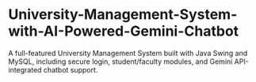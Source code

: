 # University-Management-System-with-AI-Powered-Gemini-Chatbot
A full-featured University Management System built with Java Swing and MySQL, including secure login, student/faculty modules, and Gemini API-integrated chatbot support.

